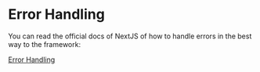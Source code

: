 # Error Handling

You can read the official docs of NextJS of how to handle errors in the best way to the framework:

[Error Handling](https://nextjs.org/docs/app/building-your-application/routing/error-handling)
